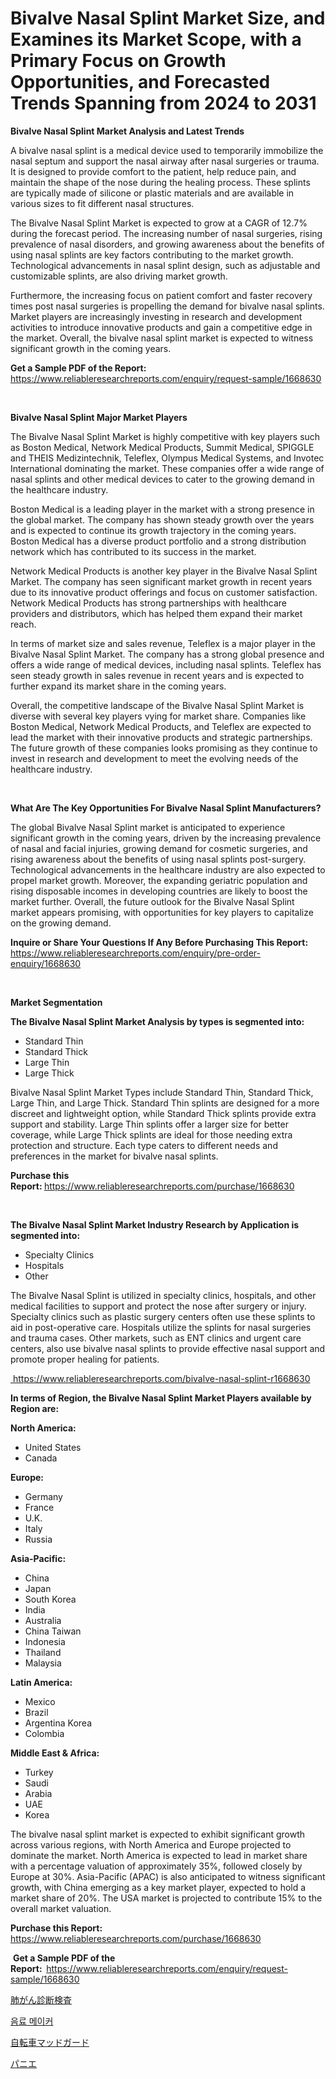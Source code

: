 <p><h1>Bivalve Nasal Splint Market Size, and Examines its Market Scope, with a Primary Focus on Growth Opportunities, and Forecasted Trends Spanning from 2024 to 2031</h1></p><p><strong>Bivalve Nasal Splint Market Analysis and Latest Trends</strong></p>
<p><p>A bivalve nasal splint is a medical device used to temporarily immobilize the nasal septum and support the nasal airway after nasal surgeries or trauma. It is designed to provide comfort to the patient, help reduce pain, and maintain the shape of the nose during the healing process. These splints are typically made of silicone or plastic materials and are available in various sizes to fit different nasal structures.</p><p>The Bivalve Nasal Splint Market is expected to grow at a CAGR of 12.7% during the forecast period. The increasing number of nasal surgeries, rising prevalence of nasal disorders, and growing awareness about the benefits of using nasal splints are key factors contributing to the market growth. Technological advancements in nasal splint design, such as adjustable and customizable splints, are also driving market growth.</p><p>Furthermore, the increasing focus on patient comfort and faster recovery times post nasal surgeries is propelling the demand for bivalve nasal splints. Market players are increasingly investing in research and development activities to introduce innovative products and gain a competitive edge in the market. Overall, the bivalve nasal splint market is expected to witness significant growth in the coming years.</p></p>
<p><strong>Get a Sample PDF of the Report:&nbsp;</strong> <a href="https://www.reliableresearchreports.com/enquiry/request-sample/1668630">https://www.reliableresearchreports.com/enquiry/request-sample/1668630</a></p>
<p>&nbsp;</p>
<p><strong>Bivalve Nasal Splint Major Market Players</strong></p>
<p><p>The Bivalve Nasal Splint Market is highly competitive with key players such as Boston Medical, Network Medical Products, Summit Medical, SPIGGLE and THEIS Medizintechnik, Teleflex, Olympus Medical Systems, and Invotec International dominating the market. These companies offer a wide range of nasal splints and other medical devices to cater to the growing demand in the healthcare industry.</p><p>Boston Medical is a leading player in the market with a strong presence in the global market. The company has shown steady growth over the years and is expected to continue its growth trajectory in the coming years. Boston Medical has a diverse product portfolio and a strong distribution network which has contributed to its success in the market.</p><p>Network Medical Products is another key player in the Bivalve Nasal Splint Market. The company has seen significant market growth in recent years due to its innovative product offerings and focus on customer satisfaction. Network Medical Products has strong partnerships with healthcare providers and distributors, which has helped them expand their market reach.</p><p>In terms of market size and sales revenue, Teleflex is a major player in the Bivalve Nasal Splint Market. The company has a strong global presence and offers a wide range of medical devices, including nasal splints. Teleflex has seen steady growth in sales revenue in recent years and is expected to further expand its market share in the coming years.</p><p>Overall, the competitive landscape of the Bivalve Nasal Splint Market is diverse with several key players vying for market share. Companies like Boston Medical, Network Medical Products, and Teleflex are expected to lead the market with their innovative products and strategic partnerships. The future growth of these companies looks promising as they continue to invest in research and development to meet the evolving needs of the healthcare industry.</p></p>
<p>&nbsp;</p>
<p><strong>What Are The Key Opportunities For Bivalve Nasal Splint Manufacturers?</strong></p>
<p><p>The global Bivalve Nasal Splint market is anticipated to experience significant growth in the coming years, driven by the increasing prevalence of nasal and facial injuries, growing demand for cosmetic surgeries, and rising awareness about the benefits of using nasal splints post-surgery. Technological advancements in the healthcare industry are also expected to propel market growth. Moreover, the expanding geriatric population and rising disposable incomes in developing countries are likely to boost the market further. Overall, the future outlook for the Bivalve Nasal Splint market appears promising, with opportunities for key players to capitalize on the growing demand.</p></p>
<p><strong>Inquire or Share Your Questions If Any Before Purchasing This Report:</strong> <a href="https://www.reliableresearchreports.com/enquiry/pre-order-enquiry/1668630">https://www.reliableresearchreports.com/enquiry/pre-order-enquiry/1668630</a></p>
<p>&nbsp;</p>
<p><strong>Market Segmentation</strong></p>
<p><strong>The Bivalve Nasal Splint Market Analysis by types is segmented into:</strong></p>
<p><ul><li>Standard Thin</li><li>Standard Thick</li><li>Large Thin</li><li>Large Thick</li></ul></p>
<p><p>Bivalve Nasal Splint Market Types include Standard Thin, Standard Thick, Large Thin, and Large Thick. Standard Thin splints are designed for a more discreet and lightweight option, while Standard Thick splints provide extra support and stability. Large Thin splints offer a larger size for better coverage, while Large Thick splints are ideal for those needing extra protection and structure. Each type caters to different needs and preferences in the market for bivalve nasal splints.</p></p>
<p><strong>Purchase this Report:&nbsp;</strong><a href="https://www.reliableresearchreports.com/purchase/1668630">https://www.reliableresearchreports.com/purchase/1668630</a></p>
<p>&nbsp;</p>
<p><strong>The Bivalve Nasal Splint Market Industry Research by Application is segmented into:</strong></p>
<p><ul><li>Specialty Clinics</li><li>Hospitals</li><li>Other</li></ul></p>
<p><p>The Bivalve Nasal Splint is utilized in specialty clinics, hospitals, and other medical facilities to support and protect the nose after surgery or injury. Specialty clinics such as plastic surgery centers often use these splints to aid in post-operative care. Hospitals utilize the splints for nasal surgeries and trauma cases. Other markets, such as ENT clinics and urgent care centers, also use bivalve nasal splints to provide effective nasal support and promote proper healing for patients.</p></p>
<p><a href="https://www.reliableresearchreports.com/bivalve-nasal-splint-r1668630">&nbsp;https://www.reliableresearchreports.com/bivalve-nasal-splint-r1668630</a></p>
<p><strong>In terms of Region, the Bivalve Nasal Splint Market Players available by Region are:</strong></p>
<p>
    <p> <strong> North America: </strong>
        <ul>
            <li>United States</li>
            <li>Canada</li>
        </ul>
        </p> 
    <p> <strong> Europe: </strong>
        <ul>
            <li>Germany</li>
            <li>France</li>
            <li>U.K.</li>
            <li>Italy</li>
            <li>Russia</li>
        </ul>
        </p> 
    <p> <strong> Asia-Pacific: </strong>
        <ul>
            <li>China</li>
            <li>Japan</li>
            <li>South Korea</li>
            <li>India</li>
            <li>Australia</li>
            <li>China Taiwan</li>
            <li>Indonesia</li>
            <li>Thailand</li>
            <li>Malaysia</li>
        </ul>
        </p> 
    <p> <strong> Latin America: </strong>
        <ul>
            <li>Mexico</li>
            <li>Brazil</li>
            <li>Argentina Korea</li>
            <li>Colombia</li>
        </ul>
        </p> 
    <p> <strong> Middle East & Africa: </strong>
        <ul>
            <li>Turkey</li>
            <li>Saudi</li>
            <li>Arabia</li>
            <li>UAE</li>
            <li>Korea</li>
        </ul>
    </p>
    </p>
<p><p>The bivalve nasal splint market is expected to exhibit significant growth across various regions, with North America and Europe projected to dominate the market. North America is expected to lead in market share with a percentage valuation of approximately 35%, followed closely by Europe at 30%. Asia-Pacific (APAC) is also anticipated to witness significant growth, with China emerging as a key market player, expected to hold a market share of 20%. The USA market is projected to contribute 15% to the overall market valuation.</p></p>
<p><strong>Purchase this Report: </strong><a href="https://www.reliableresearchreports.com/purchase/1668630">https://www.reliableresearchreports.com/purchase/1668630</a></p>
<p>&nbsp;<strong>Get a Sample PDF of the Report:&nbsp;&nbsp;</strong><a href="https://www.reliableresearchreports.com/enquiry/request-sample/1668630">https://www.reliableresearchreports.com/enquiry/request-sample/1668630</a></p>
<p><strong></strong></p>
<p><p><a href="https://github.com/RudyBoyer2017/Market-Research-Report-List-1/blob/main/570087849084.md">肺がん診断検査</a></p><p><a href="https://github.com/vss5505pa7z1p/Market-Research-Report-List-2/blob/main/491728643734.md">음료 메이커</a></p><p><a href="https://github.com/MosesSpinka1914/Market-Research-Report-List-1/blob/main/636371449083.md">自転車マッドガード</a></p><p><a href="https://github.com/bevdtkn4419963/Market-Research-Report-List-2/blob/main/214445049082.md">パニエ</a></p></p>